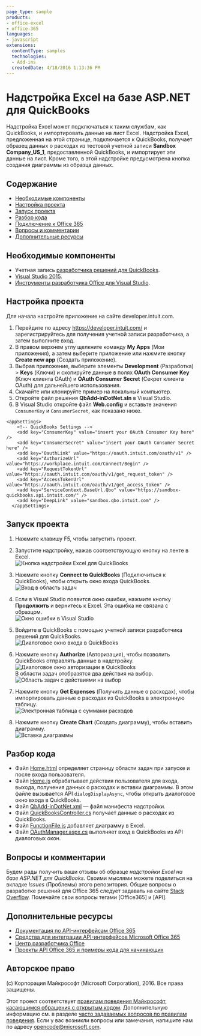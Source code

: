```yaml
---
page_type: sample
products:
- office-excel
- office-365
languages:
- javascript
extensions:
  contentType: samples
  technologies:
  - Add-ins
  createdDate: 4/18/2016 1:13:36 PM
---
```

# <a name="excel-add-in-with-aspnet-and-quickbooks"></a>Надстройка Excel на базе ASP.NET для QuickBooks

Надстройка Excel может подключаться к таким службам, как QuickBooks, и импортировать данные на лист Excel. Надстройка Excel, предложенная на этой странице, подключается к QuickBooks, получает образец данных о расходах из тестовой учетной записи **Sandbox Company_US_1**, предоставленной QuickBooks, и импортирует эти данные на лист. Кроме того, в этой надстройке предусмотрена кнопка создания диаграммы из образца данных.

## <a name="table-of-contents"></a>Содержание

* [Необходимые компоненты](#prerequisites)
* [Настройка проекта](#configure-the-project)
* [Запуск проекта](#run-the-project)
* [Разбор кода](#understand-the-code)
* [Подключение к Office 365](#connect-to-office-365)
* [Вопросы и комментарии](#questions-and-comments)
* [Дополнительные ресурсы](#additional-resources)

## <a name="prerequisites"></a>Необходимые компоненты

* Учетная запись [разработчика решений для QuickBooks](https://developer.intuit.com/).
* [Visual Studio 2015](https://www.visualstudio.com/downloads/download-visual-studio-vs.aspx).
* [Инструменты разработчика Office для Visual Studio](https://www.visualstudio.com/en-us/features/office-tools-vs.aspx).

## <a name="configure-the-project"></a>Настройка проекта

Для начала настройте приложение на сайте developer.intuit.com.

1. Перейдите по адресу https://developer.intuit.com/ и зарегистрируйтесь для получения учетной записи разработчика, а затем выполните вход.
2. В правом верхнем углу щелкните команду **My Apps** (Мои приложения), а затем выберите приложение или нажмите кнопку **Create new app** (Создать приложение). 
3. Выбрав приложение, выберите элементы **Development** (Разработка) > **Keys** (Ключи) и скопируйте данные в полях **OAuth Consumer Key** (Ключ клиента OAuth) и **OAuth Consumer Secret** (Секрет клиента OAuth) для дальнейшего использования.
4. Скачайте или клонируйте пример на локальный компьютер.
5. Откройте файл решения **QbAdd-inDotNet.sln** в Visual Studio.
6. В Visual Studio откройте файл **Web.config** и вставьте значения `ConsumerKey` и `ConsumerSecret`, как показано ниже.

```
<appSettings>
    <!-- QuickBooks Settings -->
    <add key="ConsumerKey" value="insert your OAuth Consumer Key here" />
    <add key="ConsumerSecret" value="insert your OAuth Consumer Secret here" />
    <add key="OauthLink" value="https://oauth.intuit.com/oauth/v1" />
    <add key="AuthorizeUrl" value="https://workplace.intuit.com/Connect/Begin" />
    <add key="RequestTokenUrl" value="https://oauth.intuit.com/oauth/v1/get_request_token" />
    <add key="AccessTokenUrl" value="https://oauth.intuit.com/oauth/v1/get_access_token" />
    <add key="ServiceContext.BaseUrl.Qbo" value="https://sandbox-quickbooks.api.intuit.com/" />
    <add key="DeepLink" value="sandbox.qbo.intuit.com" />
  </appSettings>
```

## <a name="run-the-project"></a>Запуск проекта

1. Нажмите клавишу F5, чтобы запустить проект.

2. Запустите надстройку, нажав соответствующую кнопку на ленте в Excel.<br>![Кнопка надстройки Excel для QuickBooks](../readme-images/readme_command_image.PNG)  

3. Нажмите кнопку **Connect to QuickBooks** (Подключиться к QuickBooks), чтобы открыть окно входа QuickBooks.<br>![Вход в область задач](../readme-images/readme_image_taskpane.PNG)

4. Если в Visual Studio появится окно ошибки, нажмите кнопку **Продолжить** и вернитесь к Excel. Эта ошибка не связана с образцом.<br>![Окно ошибки в Visual Studio](../readme-images/readme_image_error.PNG)

5. Войдите в QuickBooks с помощью учетной записи разработчика решений для QuickBooks.<br>![Диалоговое окно входа в QuickBooks](../readme-images/readme_image_signin.PNG)

6. Нажмите кнопку **Authorize** (Авторизация), чтобы позволить QuickBooks отправлять данные в надстройку.<br>![Диалоговое окно авторизации в QuickBooks](../readme-images/readme_image_authorize.PNG) <br> В области задач отобразятся два действия на выбор. <br>![Область задач с действиями на выбор](../readme-images/readme_image_action.PNG)

8. Нажмите кнопку **Get Expenses** (Получить данные о расходах), чтобы импортировать данные о расходах из QuickBooks в электронную таблицу. <br>![Электронная таблица с суммами расходов](../readme-images/readme_image_expenses.PNG)

9. Нажмите кнопку **Create Chart** (Создать диаграмму), чтобы вставить диаграмму. <br>![Вставка диаграммы](../readme-images/readme_image_chart.PNG)

## <a name="understand-the-code"></a>Разбор кода

* Файл [Home.html](QbAdd-inDotNetWeb/Home.html) определяет страницу области задач при запуске и после входа пользователя.
* Файл [Home.js](QbAdd-inDotNetWeb/Home.js) обрабатывает действия пользователя для входа, выхода, получения данных о расходах и вставки диаграммы. В этом файле вызывается API `dialogDisplayAsync`, чтобы открыть диалоговое окно входа в QuickBooks.
* Файл [QbAdd-inDotNet.xml](QbAdd-inDotNet/QbAdd-inDotNetManifest/QbAdd-inDotNet.xml) — файл манифеста надстройки. 
* Файл [QuickBooksController.cs](QbAdd-inDotNetWeb/Controllers/QuickBooksController.cs) получает данные о расходах из QuickBooks.
* Файл [FunctionFile.js](QbAdd-inDotNetWeb/Functions/FunctionFile.js) добавляет диаграмму в Excel.
* Файл [OAuthManager.aspx.cs](QbAdd-inDotNetWeb/OAuthManager.aspx.cs) выполняет вход в QuickBooks из API диалоговых окон.

## <a name="questions-and-comments"></a>Вопросы и комментарии

Будем рады получить ваши отзывы об образце *надстройки Excel на базе ASP.NET для QuickBooks*. Своими мыслями можете поделиться на вкладке *Issues* (Проблемы) этого репозитория. Общие вопросы о разработке решений для Office 365 следует задавать на сайте [Stack Overflow](http://stackoverflow.com/questions/tagged/Office365+API). Помечайте свои вопросы тегами [Office365] и [API].

## <a name="additional-resources"></a>Дополнительные ресурсы

* [Документация по API-интерфейсам Office 365](http://msdn.microsoft.com/office/office365/howto/platform-development-overview)
* [Средства для интеграции API-интерфейсов Microsoft Office 365](https://visualstudiogallery.msdn.microsoft.com/a15b85e6-69a7-4fdf-adda-a38066bb5155)
* [Центр разработчика Office](http://dev.office.com/)
* [Проекты API Office 365 и примеры кода для начинающих](http://msdn.microsoft.com/en-us/office/office365/howto/starter-projects-and-code-samples)

## <a name="copyright"></a>Авторское право
(c) Корпорация Майкрософт (Microsoft Corporation), 2016. Все права защищены.


Этот проект соответствует [правилам поведения Майкрософт, касающимся обращения с открытым кодом](https://opensource.microsoft.com/codeofconduct/). Дополнительную информацию см. в разделе [часто задаваемых вопросов по правилам поведения](https://opensource.microsoft.com/codeofconduct/faq/). Если у вас возникли вопросы или замечания, напишите нам по адресу [opencode@microsoft.com](mailto:opencode@microsoft.com).
